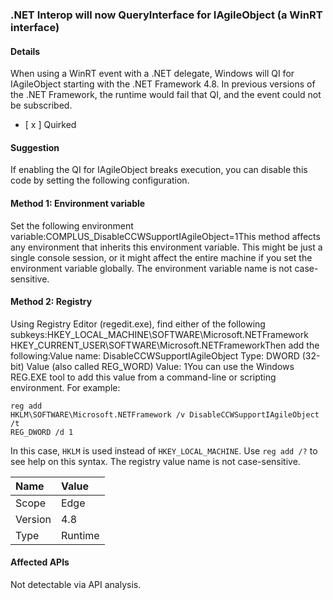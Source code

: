 ### .NET Interop will now QueryInterface for IAgileObject (a WinRT interface)

#### Details

When using a WinRT event with a .NET delegate, Windows will QI for IAgileObject starting with the .NET Framework 4.8.  In previous versions of the .NET Framework, the runtime would fail that QI, and the event could not be subscribed.<ul><li>[ x ] Quirked</li></ul>

#### Suggestion

If enabling the QI for IAgileObject breaks execution, you can disable this code by setting the following configuration. <h4>Method 1: Environment variable</h4> Set the following environment variable:COMPLUS_DisableCCWSupportIAgileObject=1This method affects any environment that inherits this environment variable. This might be just a single console session, or it might affect the entire machine if you set the environment variable globally. The environment variable name is not case-sensitive. <h4>Method 2: Registry</h4> Using Registry Editor (regedit.exe), find either of the following subkeys:HKEY_LOCAL_MACHINE\SOFTWARE\Microsoft.NETFramework HKEY_CURRENT_USER\SOFTWARE\Microsoft.NETFrameworkThen add the following:Value name: DisableCCWSupportIAgileObject Type: DWORD (32-bit) Value (also called REG_WORD) Value: 1You can use the Windows REG.EXE tool to add this value from a command-line or scripting environment. For example:<pre><code class="lang-console">reg add HKLM\SOFTWARE\Microsoft\.NETFramework /v DisableCCWSupportIAgileObject /t REG_DWORD /d 1&#13;&#10;</code></pre>In this case, <code>HKLM</code> is used instead of <code>HKEY_LOCAL_MACHINE</code>. Use <code>reg add /?</code> to see help on this syntax. The registry value name is not case-sensitive.

| Name    | Value       |
|:--------|:------------|
| Scope   |Edge|
|Version|4.8|
|Type|Runtime|

#### Affected APIs

Not detectable via API analysis.

<!--

#### Affected APIs

Not detectable via API analysis.

-->

